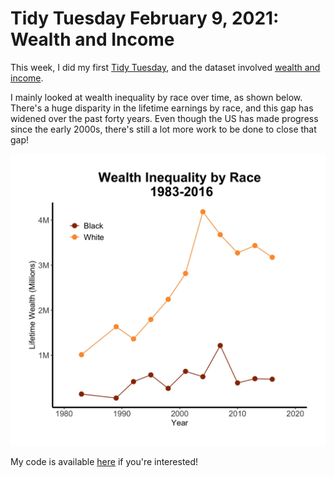 # Tidy Tuesday February 9, 2021: Wealth and Income

This week, I did my first [Tidy Tuesday](https://github.com/rfordatascience/tidytuesday), and the dataset involved [wealth and income](https://github.com/rfordatascience/tidytuesday/blob/master/data/2021/2021-02-09/readme.md).

I mainly looked at wealth inequality by race over time, as shown below. There's a huge disparity in the lifetime earnings by race, and this gap has widened over the past forty years. Even though the US has made progress since the early 2000s, there's still a lot more work to be done to close that gap!

<img src="https://github.com/aboskovic21/tidy_tuesday/blob/main/2021/plot.jpg" alt=""> </div>

My code is available [here](https://github.com/aboskovic21/tidy_tuesday/blob/main/2021/week6.Rmd) if you're interested!
